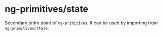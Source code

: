 # ng-primitives/state

Secondary entry point of `ng-primitives`. It can be used by importing from `ng-primitives/state`.
